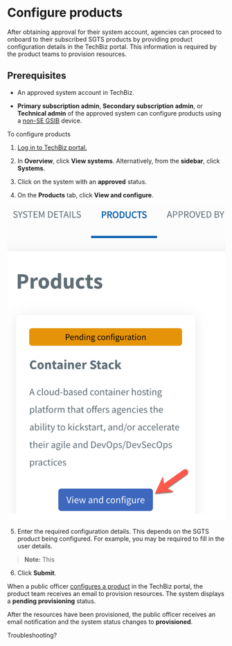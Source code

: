 # Configure products

After obtaining approval for their system account, agencies can proceed to onboard to their subscribed SGTS products by providing product configuration details in the TechBiz portal. This information is required by the product teams to provision resources.

## Prerequisites

- An approved system account in TechBiz.

- **Primary subscription admin**, **Secondary subscription admin**, or **Technical admin** of the approved system can configure products using a [non-SE GSIB](glossary) device.

To configure products

1. [Log in to TechBiz portal.](log-in-to-TechBiz-portal)

2. In **Overview**, click **View systems**. Alternatively, from the **sidebar**, click **Systems**.

3. Click on the system with an **approved** status.

4. On the **Products** tab, click **View and configure**.

<kbd>![conf_1](/images/conf_1.png)</kbd>

5. Enter the required configuration details. This depends on the SGTS product being configured. For example, you may be required to fill in the user details.

>**Note:** This 
6. Click **Submit**.

When a public officer [configures a product](#configure-products) in the TechBiz portal, the product team receives an email to provision resources. The system displays a **pending provisioning** status.

After the resources have been provisioned, the public officer receives an email notification and the system status changes to **provisioned**.

Troubleshooting?